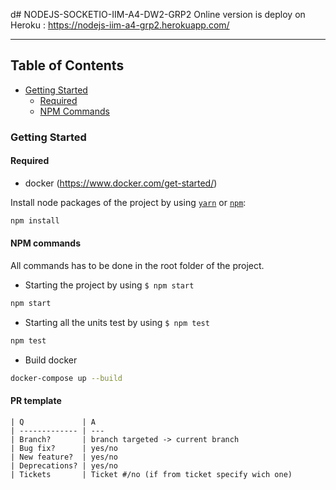 d# NODEJS-SOCKETIO-IIM-A4-DW2-GRP2
Online version is deploy on Heroku : https://nodejs-iim-a4-grp2.herokuapp.com/
- -------------
**Table of Contents**
-------------
* [Getting Started](#getting-started)
  - [Required](#required)
  - [NPM Commands](#npm-commands)
### Getting Started
#### Required
- docker (https://www.docker.com/get-started/)

Install node packages of the project by using [`yarn`](https://yarnpkg.com/) or [`npm`](https://www.npmjs.com/):
```bash
npm install
```
#### NPM commands
All commands has to be done in the root folder of the project.

- Starting the project by using `$ npm start`
```bash
npm start
```
- Starting all the units test by using `$ npm test`
```bash
npm test
```

- Build docker
```bash
docker-compose up --build
```

#### PR template

```text
| Q             | A
| ------------- | ---
| Branch?       | branch targeted -> current branch
| Bug fix?      | yes/no
| New feature?  | yes/no
| Deprecations? | yes/no
| Tickets       | Ticket #/no (if from ticket specify wich one)
```
